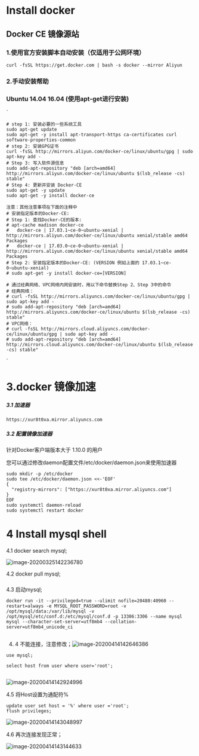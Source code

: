 # Install docker

## Docker CE 镜像源站

### 1.使用官方安装脚本自动安装（仅适用于公网环境）

`curl -fsSL https://get.docker.com | bash -s docker --mirror Aliyun`



### 2.手动安装帮助

### Ubuntu 14.04 16.04 (使用apt-get进行安装)



`

```
# step 1: 安装必要的一些系统工具
sudo apt-get update
sudo apt-get -y install apt-transport-https ca-certificates curl software-properties-common
# step 2: 安装GPG证书
curl -fsSL http://mirrors.aliyun.com/docker-ce/linux/ubuntu/gpg | sudo apt-key add -
# Step 3: 写入软件源信息
sudo add-apt-repository "deb [arch=amd64] http://mirrors.aliyun.com/docker-ce/linux/ubuntu $(lsb_release -cs) stable"
# Step 4: 更新并安装 Docker-CE
sudo apt-get -y update
sudo apt-get -y install docker-ce

注意：其他注意事项在下面的注释中
# 安装指定版本的Docker-CE:
# Step 1: 查找Docker-CE的版本:
# apt-cache madison docker-ce
#   docker-ce | 17.03.1~ce-0~ubuntu-xenial | http://mirrors.aliyun.com/docker-ce/linux/ubuntu xenial/stable amd64 Packages
#   docker-ce | 17.03.0~ce-0~ubuntu-xenial | http://mirrors.aliyun.com/docker-ce/linux/ubuntu xenial/stable amd64 Packages
# Step 2: 安装指定版本的Docker-CE: (VERSION 例如上面的 17.03.1~ce-0~ubuntu-xenial)
# sudo apt-get -y install docker-ce=[VERSION]

# 通过经典网络、VPC网络内网安装时，用以下命令替换Step 2、Step 3中的命令
# 经典网络：
# curl -fsSL http://mirrors.aliyuncs.com/docker-ce/linux/ubuntu/gpg | sudo apt-key add -
# sudo add-apt-repository "deb [arch=amd64] http://mirrors.aliyuncs.com/docker-ce/linux/ubuntu $(lsb_release -cs) stable"
# VPC网络：
# curl -fsSL http://mirrors.cloud.aliyuncs.com/docker-ce/linux/ubuntu/gpg | sudo apt-key add -
# sudo add-apt-repository "deb [arch=amd64] http://mirrors.cloud.aliyuncs.com/docker-ce/linux/ubuntu $(lsb_release -cs) stable"
```

`

# 3.docker 镜像加速

##### 3.1 加速器

`https://xur8t0xa.mirror.aliyuncs.com`



##### 3.2  配置镜像加速器

针对Docker客户端版本大于 1.10.0 的用户

您可以通过修改daemon配置文件/etc/docker/daemon.json来使用加速器



```
sudo mkdir -p /etc/docker
sudo tee /etc/docker/daemon.json <<-'EOF'
{
  "registry-mirrors": ["https://xur8t0xa.mirror.aliyuncs.com"]
}
EOF
sudo systemctl daemon-reload
sudo systemctl restart docker
```





# 4 Install mysql shell

4.1 docker search mysql;

![image-20200325142236780](C:\Users\will\AppData\Roaming\Typora\typora-user-images\image-20200325142236780.png)



4.2 docker pull mysql;

### 

4.3   启动mysql;

```
docker run -it --privileged=true --ulimit nofile=20480:40960 --restart=always -e MYSQL_ROOT_PASSWORD=root -v /opt/mysql/data:/var/lib/mysql -v /opt/mysql/etc/conf.d:/etc/mysql/conf.d -p 13306:3306 --name mysql mysql --character-set-server=utf8mb4 --collation-server=utf8mb4_unicode_ci


```







4. 4 不能连接，注意修改；![image-20200414142646386](C:\Users\will\AppData\Roaming\Typora\typora-user-images\image-20200414142646386.png)

```
use mysql;
 
select host from user where user='root';


```

![image-20200414142924996](C:\Users\will\AppData\Roaming\Typora\typora-user-images\image-20200414142924996.png)





4.5  将Host设置为通配符%

```
update user set host = '%' where user ='root';
flush privileges;

```



![image-20200414143048997](C:\Users\will\AppData\Roaming\Typora\typora-user-images\image-20200414143048997.png)



4.6   再次连接发现正常；

![image-20200414143144633](C:\Users\will\AppData\Roaming\Typora\typora-user-images\image-20200414143144633.png)